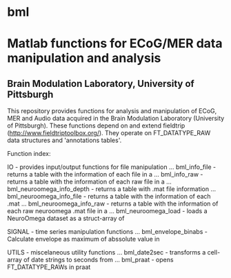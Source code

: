 # bml
Matlab functions for ECoG/MER data manipulation and analysis
============================================================

Brain Modulation Laboratory, University of Pittsburgh
-----------------------------------------------------

This repository provides functions for analysis and manipulation of ECoG, MER 
and Audio data acquired in the Brain Modulation Laboratory (University of Pittsburgh). 
These functions depend on and extend fieldtrip (http://www.fieldtriptoolbox.org/). 
They operate on FT_DATATYPE_RAW data structures and 'annotations tables'. 

Function index:

IO - provides input/output functions for file manipulation
... bml_info_file             - returns a table with the information of each file in a
... bml_info_raw              - returns a table with the information of each raw file in a
... bml_neuroomega_info_depth - returns a table with .mat file information
... bml_neuroomega_info_file  - returns a table with the information of each .mat
... bml_neuroomega_info_raw   - returns a table with the information of each raw neuroomega .mat file in a
... bml_neuroomega_load       - loads a NeuroOmega dataset as a struct-array of

SIGNAL - time series manipulation functions
... bml_envelope_binabs - Calculate envelope as maximum of abssolute value in

UTILS - miscelaneous utility functions
... bml_date2sec - transforms a cell-array of date strings to seconds from
... bml_praat    - opens FT_DATATYPE_RAWs in praat




